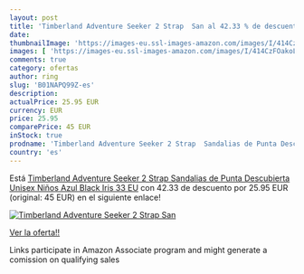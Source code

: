 ```yaml
---
layout: post
title: 'Timberland Adventure Seeker 2 Strap  San al 42.33 % de descuento'
date: 
thumbnailImage: 'https://images-eu.ssl-images-amazon.com/images/I/414CzFOakoL._SL200_.jpg'
images: [ 'https://images-eu.ssl-images-amazon.com/images/I/414CzFOakoL._SL200_.jpg' ]
comments: true
category: ofertas
author: ring
slug: 'B01NAPQ99Z-es'
description:
actualPrice: 25.95 EUR
currency: EUR
price: 25.95
comparePrice: 45 EUR
inStock: true
prodname: 'Timberland Adventure Seeker 2 Strap  Sandalias de Punta Descubierta Unisex Niños  Azul  Black Iris   33 EU'
country: 'es'
---
```


Está [Timberland Adventure Seeker 2 Strap  Sandalias de Punta Descubierta Unisex Niños  Azul  Black Iris   33 EU](https://www.amazon.es/dp/B01NAPQ99Z/?tag=tolees-21) con 42.33 de descuento por 25.95 EUR (original: 45 EUR) en el siguiente enlace!

[![Timberland Adventure Seeker 2 Strap  San](https://images-eu.ssl-images-amazon.com/images/I/414CzFOakoL._SL200_.jpg)](https://www.amazon.es/dp/B01NAPQ99Z/?tag=tolees-21)

[Ver la oferta!!](https://www.amazon.es/dp/B01NAPQ99Z/?tag=tolees-21)

Links participate in Amazon Associate program and might generate a comission on qualifying sales


